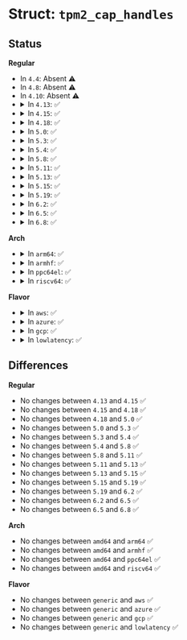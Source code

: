 # Struct: <code>tpm2_cap_handles</code>

## Status
<b>Regular</b>
<ul>
<li>
In <code>4.4</code>: Absent ⚠️
</li>
<li>
In <code>4.8</code>: Absent ⚠️
</li>
<li>
In <code>4.10</code>: Absent ⚠️
</li>
<li>
<details>
<summary>In <code>4.13</code>: ✅</summary>

```c
struct tpm2_cap_handles {
    u8 more_data;
    __be32 capability;
    __be32 count;
    __be32 handles[0];
};
```
</details>
</li>
<li>
<details>
<summary>In <code>4.15</code>: ✅</summary>

```c
struct tpm2_cap_handles {
    u8 more_data;
    __be32 capability;
    __be32 count;
    __be32 handles[0];
};
```
</details>
</li>
<li>
<details>
<summary>In <code>4.18</code>: ✅</summary>

```c
struct tpm2_cap_handles {
    u8 more_data;
    __be32 capability;
    __be32 count;
    __be32 handles[0];
};
```
</details>
</li>
<li>
<details>
<summary>In <code>5.0</code>: ✅</summary>

```c
struct tpm2_cap_handles {
    u8 more_data;
    __be32 capability;
    __be32 count;
    __be32 handles[0];
};
```
</details>
</li>
<li>
<details>
<summary>In <code>5.3</code>: ✅</summary>

```c
struct tpm2_cap_handles {
    u8 more_data;
    __be32 capability;
    __be32 count;
    __be32 handles[0];
};
```
</details>
</li>
<li>
<details>
<summary>In <code>5.4</code>: ✅</summary>

```c
struct tpm2_cap_handles {
    u8 more_data;
    __be32 capability;
    __be32 count;
    __be32 handles[0];
};
```
</details>
</li>
<li>
<details>
<summary>In <code>5.8</code>: ✅</summary>

```c
struct tpm2_cap_handles {
    u8 more_data;
    __be32 capability;
    __be32 count;
    __be32 handles[0];
};
```
</details>
</li>
<li>
<details>
<summary>In <code>5.11</code>: ✅</summary>

```c
struct tpm2_cap_handles {
    u8 more_data;
    __be32 capability;
    __be32 count;
    __be32 handles[0];
};
```
</details>
</li>
<li>
<details>
<summary>In <code>5.13</code>: ✅</summary>

```c
struct tpm2_cap_handles {
    u8 more_data;
    __be32 capability;
    __be32 count;
    __be32 handles[0];
};
```
</details>
</li>
<li>
<details>
<summary>In <code>5.15</code>: ✅</summary>

```c
struct tpm2_cap_handles {
    u8 more_data;
    __be32 capability;
    __be32 count;
    __be32 handles[0];
};
```
</details>
</li>
<li>
<details>
<summary>In <code>5.19</code>: ✅</summary>

```c
struct tpm2_cap_handles {
    u8 more_data;
    __be32 capability;
    __be32 count;
    __be32 handles[0];
};
```
</details>
</li>
<li>
<details>
<summary>In <code>6.2</code>: ✅</summary>

```c
struct tpm2_cap_handles {
    u8 more_data;
    __be32 capability;
    __be32 count;
    __be32 handles[0];
};
```
</details>
</li>
<li>
<details>
<summary>In <code>6.5</code>: ✅</summary>

```c
struct tpm2_cap_handles {
    u8 more_data;
    __be32 capability;
    __be32 count;
    __be32 handles[0];
};
```
</details>
</li>
<li>
<details>
<summary>In <code>6.8</code>: ✅</summary>

```c
struct tpm2_cap_handles {
    u8 more_data;
    __be32 capability;
    __be32 count;
    __be32 handles[0];
};
```
</details>
</li>
</ul>
<b>Arch</b>
<ul>
<li>
<details>
<summary>In <code>arm64</code>: ✅</summary>

```c
struct tpm2_cap_handles {
    u8 more_data;
    __be32 capability;
    __be32 count;
    __be32 handles[0];
};
```
</details>
</li>
<li>
<details>
<summary>In <code>armhf</code>: ✅</summary>

```c
struct tpm2_cap_handles {
    u8 more_data;
    __be32 capability;
    __be32 count;
    __be32 handles[0];
};
```
</details>
</li>
<li>
<details>
<summary>In <code>ppc64el</code>: ✅</summary>

```c
struct tpm2_cap_handles {
    u8 more_data;
    __be32 capability;
    __be32 count;
    __be32 handles[0];
};
```
</details>
</li>
<li>
<details>
<summary>In <code>riscv64</code>: ✅</summary>

```c
struct tpm2_cap_handles {
    u8 more_data;
    __be32 capability;
    __be32 count;
    __be32 handles[0];
};
```
</details>
</li>
</ul>
<b>Flavor</b>
<ul>
<li>
<details>
<summary>In <code>aws</code>: ✅</summary>

```c
struct tpm2_cap_handles {
    u8 more_data;
    __be32 capability;
    __be32 count;
    __be32 handles[0];
};
```
</details>
</li>
<li>
<details>
<summary>In <code>azure</code>: ✅</summary>

```c
struct tpm2_cap_handles {
    u8 more_data;
    __be32 capability;
    __be32 count;
    __be32 handles[0];
};
```
</details>
</li>
<li>
<details>
<summary>In <code>gcp</code>: ✅</summary>

```c
struct tpm2_cap_handles {
    u8 more_data;
    __be32 capability;
    __be32 count;
    __be32 handles[0];
};
```
</details>
</li>
<li>
<details>
<summary>In <code>lowlatency</code>: ✅</summary>

```c
struct tpm2_cap_handles {
    u8 more_data;
    __be32 capability;
    __be32 count;
    __be32 handles[0];
};
```
</details>
</li>
</ul>

## Differences
<b>Regular</b>
<ul>
<li>
No changes between <code>4.13</code> and <code>4.15</code> ✅
</li>
<li>
No changes between <code>4.15</code> and <code>4.18</code> ✅
</li>
<li>
No changes between <code>4.18</code> and <code>5.0</code> ✅
</li>
<li>
No changes between <code>5.0</code> and <code>5.3</code> ✅
</li>
<li>
No changes between <code>5.3</code> and <code>5.4</code> ✅
</li>
<li>
No changes between <code>5.4</code> and <code>5.8</code> ✅
</li>
<li>
No changes between <code>5.8</code> and <code>5.11</code> ✅
</li>
<li>
No changes between <code>5.11</code> and <code>5.13</code> ✅
</li>
<li>
No changes between <code>5.13</code> and <code>5.15</code> ✅
</li>
<li>
No changes between <code>5.15</code> and <code>5.19</code> ✅
</li>
<li>
No changes between <code>5.19</code> and <code>6.2</code> ✅
</li>
<li>
No changes between <code>6.2</code> and <code>6.5</code> ✅
</li>
<li>
No changes between <code>6.5</code> and <code>6.8</code> ✅
</li>
</ul>
<b>Arch</b>
<ul>
<li>
No changes between <code>amd64</code> and <code>arm64</code> ✅
</li>
<li>
No changes between <code>amd64</code> and <code>armhf</code> ✅
</li>
<li>
No changes between <code>amd64</code> and <code>ppc64el</code> ✅
</li>
<li>
No changes between <code>amd64</code> and <code>riscv64</code> ✅
</li>
</ul>
<b>Flavor</b>
<ul>
<li>
No changes between <code>generic</code> and <code>aws</code> ✅
</li>
<li>
No changes between <code>generic</code> and <code>azure</code> ✅
</li>
<li>
No changes between <code>generic</code> and <code>gcp</code> ✅
</li>
<li>
No changes between <code>generic</code> and <code>lowlatency</code> ✅
</li>
</ul>
